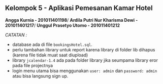 ## Kelompok 5 - Aplikasi Pemesanan Kamar Hotel

**Angga Kurnia - 201011401198**/
**Ardila Putri Nur Kharisma Dewi - 201011401217**/
**Unggul Prasetyo Utomo - 201011401212**

*CATATAN :*
- database ada di file `bookingsHotel.sql`.
- perlu tambahan library untuk report karena library di folder lib dihapus (karena file tidak muat saat diupload)
- library `jcalendar-1.4` ada pada folder library jika seumpama library eror pada file projectnya
- login menu utama bisa menggunakan `user: admin` dan `password: admin` atau bisa langsung sign up.

